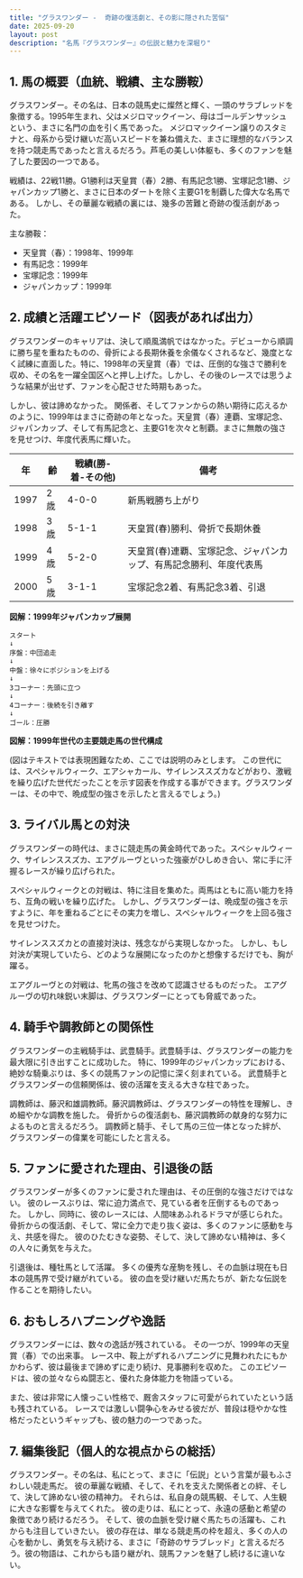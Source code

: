```yaml
---
title: "グラスワンダー -  奇跡の復活劇と、その影に隠された苦悩"
date: 2025-09-20
layout: post
description: "名馬『グラスワンダー』の伝説と魅力を深堀り"
---
```


## 1. 馬の概要（血統、戦績、主な勝鞍）

グラスワンダー。その名は、日本の競馬史に燦然と輝く、一頭のサラブレッドを象徴する。1995年生まれ、父はメジロマックイーン、母はゴールデンサッシュという、まさに名門の血を引く馬であった。  メジロマックイーン譲りのスタミナと、母系から受け継いだ高いスピードを兼ね備えた、まさに理想的なバランスを持つ競走馬であったと言えるだろう。芦毛の美しい体躯も、多くのファンを魅了した要因の一つである。

戦績は、22戦11勝。G1勝利は天皇賞（春）2勝、有馬記念1勝、宝塚記念1勝、ジャパンカップ1勝と、まさに日本のダートを除く主要G1を制覇した偉大な名馬である。  しかし、その華麗な戦績の裏には、幾多の苦難と奇跡の復活劇があった。

主な勝鞍：

* 天皇賞（春）：1998年、1999年
* 有馬記念：1999年
* 宝塚記念：1999年
* ジャパンカップ：1999年


## 2. 成績と活躍エピソード（図表があれば出力）

グラスワンダーのキャリアは、決して順風満帆ではなかった。デビューから順調に勝ち星を重ねたものの、骨折による長期休養を余儀なくされるなど、幾度となく試練に直面した。特に、1998年の天皇賞（春）では、圧倒的な強さで勝利を収め、その名を一躍全国区へと押し上げた。しかし、その後のレースでは思うような結果が出せず、ファンを心配させた時期もあった。

しかし、彼は諦めなかった。  関係者、そしてファンからの熱い期待に応えるかのように、1999年はまさに奇跡の年となった。天皇賞（春）連覇、宝塚記念、ジャパンカップ、そして有馬記念と、主要G1を次々と制覇。まさに無敵の強さを見せつけ、年度代表馬に輝いた。

| 年 | 齢 | 戦績(勝-着-その他) | 備考 |
|---|---|---|---|
| 1997 | 2歳 | 4-0-0 | 新馬戦勝ち上がり |
| 1998 | 3歳 | 5-1-1 | 天皇賞(春)勝利、骨折で長期休養 |
| 1999 | 4歳 | 5-2-0 | 天皇賞(春)連覇、宝塚記念、ジャパンカップ、有馬記念勝利、年度代表馬 |
| 2000 | 5歳 | 3-1-1 | 宝塚記念2着、有馬記念3着、引退 |


**図解：1999年ジャパンカップ展開**

```
スタート
↓
序盤：中団追走
↓
中盤：徐々にポジションを上げる
↓
3コーナー：先頭に立つ
↓
4コーナー：後続を引き離す
↓
ゴール：圧勝
```

**図解：1999年世代の主要競走馬の世代構成**

(図はテキストでは表現困難なため、ここでは説明のみとします。  この世代には、スペシャルウィーク、エアシャカール、サイレンススズカなどがおり、激戦を繰り広げた世代だったことを示す図表を作成する事ができます。グラスワンダーは、その中で、晩成型の強さを示したと言えるでしょう。)


## 3. ライバル馬との対決

グラスワンダーの時代は、まさに競走馬の黄金時代であった。スペシャルウィーク、サイレンススズカ、エアグルーヴといった強豪がひしめき合い、常に手に汗握るレースが繰り広げられた。

スペシャルウィークとの対戦は、特に注目を集めた。両馬はともに高い能力を持ち、互角の戦いを繰り広げた。  しかし、グラスワンダーは、晩成型の強さを示すように、年を重ねるごとにその実力を増し、スペシャルウィークを上回る強さを見せつけた。

サイレンススズカとの直接対決は、残念ながら実現しなかった。  しかし、もし対決が実現していたら、どのような展開になったのかと想像するだけでも、胸が躍る。

エアグルーヴとの対戦は、牝馬の強さを改めて認識させるものだった。  エアグルーヴの切れ味鋭い末脚は、グラスワンダーにとっても脅威であった。


## 4. 騎手や調教師との関係性

グラスワンダーの主戦騎手は、武豊騎手。武豊騎手は、グラスワンダーの能力を最大限に引き出すことに成功した。  特に、1999年のジャパンカップにおける、絶妙な騎乗ぶりは、多くの競馬ファンの記憶に深く刻まれている。  武豊騎手とグラスワンダーの信頼関係は、彼の活躍を支える大きな柱であった。

調教師は、藤沢和雄調教師。藤沢調教師は、グラスワンダーの特性を理解し、きめ細やかな調教を施した。  骨折からの復活劇も、藤沢調教師の献身的な努力によるものと言えるだろう。  調教師と騎手、そして馬の三位一体となった絆が、グラスワンダーの偉業を可能にしたと言える。


## 5. ファンに愛された理由、引退後の話

グラスワンダーが多くのファンに愛された理由は、その圧倒的な強さだけではない。  彼のレースぶりは、常に迫力満点で、見ている者を圧倒するものであった。  しかし、同時に、彼のレースには、人間味あふれるドラマが感じられた。  骨折からの復活劇、そして、常に全力で走り抜く姿は、多くのファンに感動を与え、共感を得た。  彼のひたむきな姿勢、そして、決して諦めない精神は、多くの人々に勇気を与えた。

引退後は、種牡馬として活躍。  多くの優秀な産駒を残し、その血脈は現在も日本の競馬界で受け継がれている。  彼の血を受け継いだ馬たちが、新たな伝説を作ることを期待したい。


## 6. おもしろハプニングや逸話

グラスワンダーには、数々の逸話が残されている。  その一つが、1999年の天皇賞（春）での出来事。  レース中、鞍上がずれるハプニングに見舞われたにもかかわらず、彼は最後まで諦めずに走り続け、見事勝利を収めた。  このエピソードは、彼の並々ならぬ闘志と、優れた身体能力を物語っている。

また、彼は非常に人懐っこい性格で、厩舎スタッフに可愛がられていたという話も残されている。  レースでは激しい闘争心をみせる彼だが、普段は穏やかな性格だったというギャップも、彼の魅力の一つであった。


## 7. 編集後記（個人的な視点からの総括）

グラスワンダー。その名は、私にとって、まさに「伝説」という言葉が最もふさわしい競走馬だ。  彼の華麗な戦績、そして、それを支えた関係者との絆、そして、決して諦めない彼の精神力。  それらは、私自身の競馬観、そして、人生観に大きな影響を与えてくれた。  彼の走りは、私にとって、永遠の感動と希望の象徴であり続けるだろう。  そして、彼の血脈を受け継ぐ馬たちの活躍も、これからも注目していきたい。  彼の存在は、単なる競走馬の枠を超え、多くの人の心を動かし、勇気を与え続ける、まさに「奇跡のサラブレッド」と言えるだろう。彼の物語は、これからも語り継がれ、競馬ファンを魅了し続けるに違いない。
